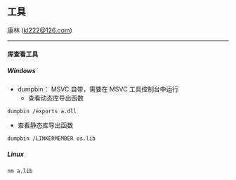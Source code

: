 ## 工具
康林 (kl222@126.com)

-----------------------------------------------

#### 库查看工具
##### Windows

- dumpbin： MSVC 自带，需要在 MSVC 工具控制台中运行
  + 查看动态库导出函数

```
dumpbin /exports a.dll
```

  + 查看静态库导出函数

```
dumpbin /LINKERMEMBER os.lib
```

##### Linux

```
nm a.lib
```